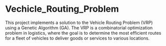 # Vechicle_Routing_Problem
This project implements a solution to the Vehicle Routing Problem (VRP) using a Genetic Algorithm (GA). The VRP is a combinatorial optimization problem in logistics, where the goal is to determine the most efficient routes for a fleet of vehicles to deliver goods or services to various locations.
